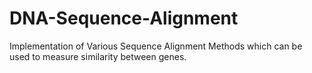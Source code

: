 # DNA-Sequence-Alignment
Implementation of Various Sequence Alignment Methods which can be used to measure similarity between genes.
